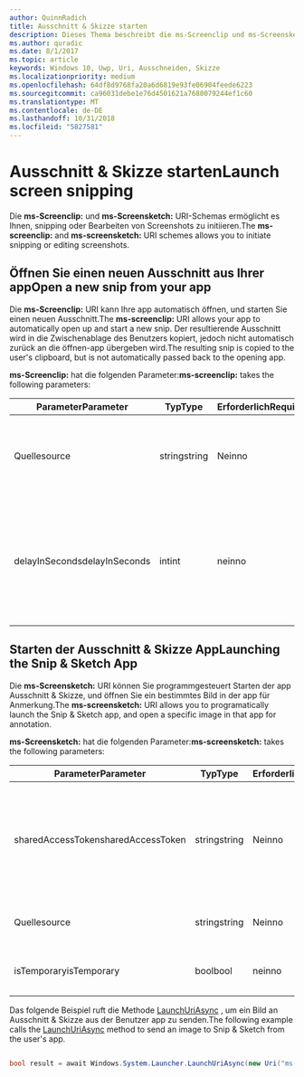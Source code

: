 ```yaml
---
author: QuinnRadich
title: Ausschnitt & Skizze starten
description: Dieses Thema beschreibt die ms-Screenclip und ms-Screensketch URI-Schemas. Ihre app kann diese URI-Schemas zum Starten der app Ausschnitt & Skizze oder einen neuen Ausschnitt Öffnen verwenden.
ms.author: quradic
ms.date: 8/1/2017
ms.topic: article
keywords: Windows 10, Uwp, Uri, Ausschneiden, Skizze
ms.localizationpriority: medium
ms.openlocfilehash: 64df8d9768fa20a6d6819e93fe06904feede6223
ms.sourcegitcommit: ca96031debe1e76d4501621a7680079244ef1c60
ms.translationtype: MT
ms.contentlocale: de-DE
ms.lasthandoff: 10/31/2018
ms.locfileid: "5827581"
---
```

# <a name="launch-screen-snipping"></a><span data-ttu-id="765f1-105">Ausschnitt & Skizze starten</span><span class="sxs-lookup"><span data-stu-id="765f1-105">Launch screen snipping</span></span>

<span data-ttu-id="765f1-106">Die **ms-Screenclip:** und **ms-Screensketch:** URI-Schemas ermöglicht es Ihnen, snipping oder Bearbeiten von Screenshots zu initiieren.</span><span class="sxs-lookup"><span data-stu-id="765f1-106">The **ms-screenclip:** and **ms-screensketch:** URI schemes allows you to initiate snipping or editing screenshots.</span></span>

## <a name="open-a-new-snip-from-your-app"></a><span data-ttu-id="765f1-107">Öffnen Sie einen neuen Ausschnitt aus Ihrer app</span><span class="sxs-lookup"><span data-stu-id="765f1-107">Open a new snip from your app</span></span>

<span data-ttu-id="765f1-108">Die **ms-Screenclip:** URI kann Ihre app automatisch öffnen, und starten Sie einen neuen Ausschnitt.</span><span class="sxs-lookup"><span data-stu-id="765f1-108">The **ms-screenclip:** URI allows your app to automatically open up and start a new snip.</span></span> <span data-ttu-id="765f1-109">Der resultierende Ausschnitt wird in die Zwischenablage des Benutzers kopiert, jedoch nicht automatisch zurück an die öffnen-app übergeben wird.</span><span class="sxs-lookup"><span data-stu-id="765f1-109">The resulting snip is copied to the user's clipboard, but is not automatically passed back to the opening app.</span></span>

<span data-ttu-id="765f1-110">**ms-Screenclip:** hat die folgenden Parameter:</span><span class="sxs-lookup"><span data-stu-id="765f1-110">**ms-screenclip:** takes the following parameters:</span></span>

| <span data-ttu-id="765f1-111">Parameter</span><span class="sxs-lookup"><span data-stu-id="765f1-111">Parameter</span></span> | <span data-ttu-id="765f1-112">Typ</span><span class="sxs-lookup"><span data-stu-id="765f1-112">Type</span></span> | <span data-ttu-id="765f1-113">Erforderlich</span><span class="sxs-lookup"><span data-stu-id="765f1-113">Required</span></span> | <span data-ttu-id="765f1-114">Beschreibung</span><span class="sxs-lookup"><span data-stu-id="765f1-114">Description</span></span> |
| --- | --- | --- | --- |
| <span data-ttu-id="765f1-115">Quelle</span><span class="sxs-lookup"><span data-stu-id="765f1-115">source</span></span> | <span data-ttu-id="765f1-116">string</span><span class="sxs-lookup"><span data-stu-id="765f1-116">string</span></span> | <span data-ttu-id="765f1-117">Nein</span><span class="sxs-lookup"><span data-stu-id="765f1-117">no</span></span> | <span data-ttu-id="765f1-118">Eine formfreie Zeichenfolge, die Quelle anzugeben, die den URI gestartet.</span><span class="sxs-lookup"><span data-stu-id="765f1-118">A freeform string to indicate the source that launched the URI.</span></span> |
| <span data-ttu-id="765f1-119">delayInSeconds</span><span class="sxs-lookup"><span data-stu-id="765f1-119">delayInSeconds</span></span> | <span data-ttu-id="765f1-120">int</span><span class="sxs-lookup"><span data-stu-id="765f1-120">int</span></span> | <span data-ttu-id="765f1-121">nein</span><span class="sxs-lookup"><span data-stu-id="765f1-121">no</span></span> | <span data-ttu-id="765f1-122">Eine ganze Zahl von 1 bis zu 30.</span><span class="sxs-lookup"><span data-stu-id="765f1-122">An integer value, from 1 to 30.</span></span> <span data-ttu-id="765f1-123">Gibt die Verzögerung in vollständige Sekunden zwischen der URI-Aufruf und wann snipping beginnt.</span><span class="sxs-lookup"><span data-stu-id="765f1-123">Specifies the delay, in full seconds, between the URI call and when snipping begins.</span></span> |

## <a name="launching-the-snip--sketch-app"></a><span data-ttu-id="765f1-124">Starten der Ausschnitt & Skizze App</span><span class="sxs-lookup"><span data-stu-id="765f1-124">Launching the Snip & Sketch App</span></span>

<span data-ttu-id="765f1-125">Die **ms-Screensketch:** URI können Sie programmgesteuert Starten der app Ausschnitt & Skizze, und öffnen Sie ein bestimmtes Bild in der app für Anmerkung.</span><span class="sxs-lookup"><span data-stu-id="765f1-125">The **ms-screensketch:** URI allows you to programatically launch the Snip & Sketch app, and open a specific image in that app for annotation.</span></span>

<span data-ttu-id="765f1-126">**ms-Screensketch:** hat die folgenden Parameter:</span><span class="sxs-lookup"><span data-stu-id="765f1-126">**ms-screensketch:** takes the following parameters:</span></span>

| <span data-ttu-id="765f1-127">Parameter</span><span class="sxs-lookup"><span data-stu-id="765f1-127">Parameter</span></span> | <span data-ttu-id="765f1-128">Typ</span><span class="sxs-lookup"><span data-stu-id="765f1-128">Type</span></span> | <span data-ttu-id="765f1-129">Erforderlich</span><span class="sxs-lookup"><span data-stu-id="765f1-129">Required</span></span> | <span data-ttu-id="765f1-130">Beschreibung</span><span class="sxs-lookup"><span data-stu-id="765f1-130">Description</span></span> |
| --- | --- | --- | --- |
| <span data-ttu-id="765f1-131">sharedAccessToken</span><span class="sxs-lookup"><span data-stu-id="765f1-131">sharedAccessToken</span></span> | <span data-ttu-id="765f1-132">string</span><span class="sxs-lookup"><span data-stu-id="765f1-132">string</span></span> | <span data-ttu-id="765f1-133">Nein</span><span class="sxs-lookup"><span data-stu-id="765f1-133">no</span></span> | <span data-ttu-id="765f1-134">Ein Token, identifizieren die Datei in der app Ausschnitt & Skizze geöffnet.</span><span class="sxs-lookup"><span data-stu-id="765f1-134">A token identifying the file to open in the Snip & Sketch app.</span></span> <span data-ttu-id="765f1-135">Aus [SharedStorageAccessManager.AddFile](https://docs.microsoft.com/uwp/api/windows.applicationmodel.datatransfer.sharedstorageaccessmanager.addfile)abgerufen werden.</span><span class="sxs-lookup"><span data-stu-id="765f1-135">Retrieved from [SharedStorageAccessManager.AddFile](https://docs.microsoft.com/uwp/api/windows.applicationmodel.datatransfer.sharedstorageaccessmanager.addfile).</span></span> <span data-ttu-id="765f1-136">Wenn dieser Parameter ausgelassen wird, wird die app ohne Öffnen der Datei gestartet werden.</span><span class="sxs-lookup"><span data-stu-id="765f1-136">If this parameter is omitted, the app will be launched without a file open.</span></span> |
| <span data-ttu-id="765f1-137">Quelle</span><span class="sxs-lookup"><span data-stu-id="765f1-137">source</span></span> | <span data-ttu-id="765f1-138">string</span><span class="sxs-lookup"><span data-stu-id="765f1-138">string</span></span> | <span data-ttu-id="765f1-139">Nein</span><span class="sxs-lookup"><span data-stu-id="765f1-139">no</span></span> | <span data-ttu-id="765f1-140">Eine formfreie Zeichenfolge, die Quelle anzugeben, die den URI gestartet.</span><span class="sxs-lookup"><span data-stu-id="765f1-140">A freeform string to indicate the source that launched the URI.</span></span> |
| <span data-ttu-id="765f1-141">isTemporary</span><span class="sxs-lookup"><span data-stu-id="765f1-141">isTemporary</span></span> | <span data-ttu-id="765f1-142">bool</span><span class="sxs-lookup"><span data-stu-id="765f1-142">bool</span></span> | <span data-ttu-id="765f1-143">nein</span><span class="sxs-lookup"><span data-stu-id="765f1-143">no</span></span> | <span data-ttu-id="765f1-144">Wenn Satz auf "true", Bildschirmskizzen versucht, die Datei zu löschen, nachdem sie geöffnet.</span><span class="sxs-lookup"><span data-stu-id="765f1-144">If set to True, Screen Sketch will try to delete the file after opening it.</span></span> |

<span data-ttu-id="765f1-145">Das folgende Beispiel ruft die Methode [LaunchUriAsync](https://docs.microsoft.com/uwp/api/Windows.System.Launcher#Windows_System_Launcher_LaunchUriAsync_Windows_Foundation_Uri_) , um ein Bild an Ausschnitt & Skizze aus der Benutzer app zu senden.</span><span class="sxs-lookup"><span data-stu-id="765f1-145">The following example calls the [LaunchUriAsync](https://docs.microsoft.com/uwp/api/Windows.System.Launcher#Windows_System_Launcher_LaunchUriAsync_Windows_Foundation_Uri_) method to send an image to Snip & Sketch from the user's app.</span></span>

```csharp

bool result = await Windows.System.Launcher.LaunchUriAsync(new Uri("ms-screensketch:edit?source=MyApp&isTemporary=false&sharedAccessToken=2C37ADDA-B054-40B5-8B38-11CED1E1A2D"));

```